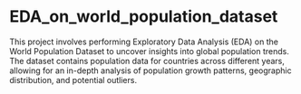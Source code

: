 # EDA_on_world_population_dataset
This project involves performing Exploratory Data Analysis (EDA) on the World Population Dataset to uncover insights into global population trends. The dataset contains population data for countries across different years, allowing for an in-depth analysis of population growth patterns, geographic distribution, and potential outliers.

